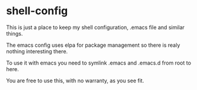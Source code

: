 shell-config
============
This is just a place to keep my shell configuration, .emacs file and similar things.

The emacs config uses elpa for package management so there is realy nothing interesting there.

To use it with emacs you need to symlink .emacs and .emacs.d from root to here.
 
You are free to use this, with no warranty, as you see fit.

